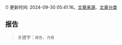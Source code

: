 :alarm_clock: 更新时间: 2024-09-30 05:41:16。[文章来源](/README.md)、[文章分类](/TAGS.md)

## 报告


> 关键字：`报告`、`月报`



